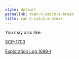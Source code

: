 ```yaml
---
style: default
permalink: Xcan-t-catch-a-break
title: can-t-catch-a-break
---
```

You may also like:

[SCP-1703](http://scp-wiki.net/scp-1703)

[Exploration Log 1689-I](http://scp-wiki.net/exploration-log-1689-i)
